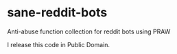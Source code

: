 sane-reddit-bots
================

Anti-abuse function collection for reddit bots using PRAW


I release this code in Public Domain.
